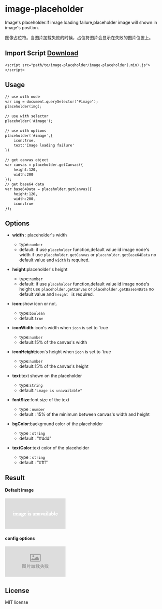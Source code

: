 # image-placeholder

Image's placeholder.If image loading failure,placeholder image will shown in image's position.  
 
图像占位符。当图片加载失败的时候，占位符图片会显示在失败的图片位置上。

## Import Script [Download](https://raw.githubusercontent.com/yangjiyuan/image-placeholder/master/dist/image-placeholder.min.js)

```
<script src="path/to/image-placeholder/image-placeholder(.min).js"></script>
```

## Usage

```
// use with node
var img = document.querySelector('#image');
placeholder(img);

// use with selector
placeholder('#image');

// use with options
placeholder('#image',{
	icon:true,
	text:'Image loading failure'
})

// get canvas object
var canvas = placeholder.getCanvas({
	height:120,
	width:200
});
// get base64 data
var base64Data = placeholder.getCanvas({
	height:120,
	width:200,
	icon:true
});
```
## Options
- **width** : placeholder's width
	- type:`number`
	- default: if use `placeholder` function,default value id image node's width.if use `placeholder.getCanvas` or `placeholder.getBase64Data` no default value and `width` is required.

- **height**:placeholder's height
	- type:`number`
	- default: if use `placeholder` function,default value id image node's height use `placeholder.getCanvas` or `placeholder.getBase64Data` no default value and `height ` is required.
	
- **icon**:show icon or not.
	- type:`boolean`
	- default:`true`

- **iconWidth**:icon's width when `icon` is set to `true
	- type:`number`
	- default:15% of the canvas's width 

- **iconHeight**:icon's height when `icon` is set to `true
	- type:`number`
	- default:15% of the canvas's height 

- **text**:text shown on the placeholder
	- type:`string`
	- default:`"image is unavailable"`

- **fontSize**:font size of the text
	- type : `number`
	- default : 15% of the minimum between canvas's width and height

- **bgColor**:background color of the placeholder
	- type : `string`
	- default : "#ddd"

- **textColor**:text color of the placeholder
	- type : `string`
	- default : "#fff"

## Result
#### Default image
![Default](images/default-image.png)
#### config options
![options1](images/options-image.png)
	 
## License
MIT license